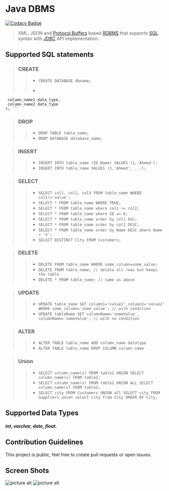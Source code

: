 # Java DBMS
[![Codacy Badge](https://api.codacy.com/project/badge/Grade/db90bf05197e4a8dbd537b5b2e081e62)](https://www.codacy.com/app/yakout/DBMS?utm_source=github.com&utm_medium=referral&utm_content=yakout/DBMS&utm_campaign=badger)

> XML, JSON and [Protocol Buffers](https://developers.google.com/protocol-buffers/) based [RDBMS](https://en.wikipedia.org/wiki/Relational_database_management_system) that supports [SQL](https://en.wikipedia.org/wiki/SQL) syntax with [JDBC](https://en.wikipedia.org/wiki/Java_Database_Connectivity) API implementation.

## Supported SQL statements ##
> ### CREATE
>> - ``` CREATE DATABASE dbname; ```
>> - ``` CREATE TABLE table_name (
     column_name1 data_type,
     column_name2 data_type
    ); ```

> ### DROP
>> - ``` DROP TABLE table_name; ```
>> - ``` DROP DATABASE database_name; ```

> ### INSERT
>> - ``` INSERT INTO table_name (ID,Name) VALUES (1,'Ahmed'); ```
>> - ``` INSERT INTO table_name VALUES (1,'Ahmed', ...); ```

> ### SELECT
>> - ``` SELECT col1, col2, col3 FROM table_name WHERE col1!='value'; ```
>> - ```SELECT * FROM table_name WHERE TRUE; ```
>> - ```SELECT * FROM table_name where col1 <= col2;```
>> - ```SELECT * FROM table_name where ID == 6;```
>> - ```SELECT * FROM table_name order by col1 ASC;```
>> - ```SELECT * FROM table_name order by col2 DESC;```
>> - ```SELECT * FROM table_name order by Name DESC where Name < 'S';```
>> - ```SELECT DISTINCT City FROM Customers;```

> ### DELETE
>> - ```DELETE FROM table_name WHERE some_column=some_value;```
>> - ```DELETE FROM table_name; // delete all rows but keeps the table```
>> - ```DELETE * FROM table_name; // same as above```

> ### UPDATE
>> - ```UPDATE table_name SET column1='value1',column2='value2' WHERE some_column='some_value'; // with condition```
>> - ```UPDATE tableName SET columnName='someValue', columnName='someValue'; // with no condition```

> ### ALTER
>> -  ```ALTER TABLE table_name ADD column_name datatype```
>> - ```ALTER TABLE table_name DROP COLUMN column_name```

> ### Union
>> - ```SELECT column_name(s) FROM table1 UNION SELECT column_name(s) FROM table2;```
>> - ```SELECT column_name(s) FROM table1 UNION ALL SELECT column_name(s) FROM table2;```
>> - ```SELECT city FROM Customers UNION all SELECT city FROM Suppliers union select city from City ORDER BY City;```


## Supported Data Types
##### int, varchar, date, float.

## Contribution Guidelines
This project is public, feel free to create pull requests or open issues.

## Screen Shots
![picture alt](https://github.com/yakout/circus-of-plates/blob/master/screenshots/ScreenShot_1.png)
![picture alt](https://github.com/yakout/circus-of-plates/blob/master/screenshots/ScreenShot_2.png)